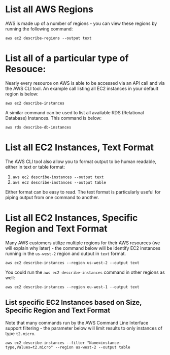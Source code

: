 # List all AWS Regions
AWS is made up of a number of regions - you can view these regions by running the following command:

`aws ec2 describe-regions --output text`

# List all of a particular type of Resouce:
Nearly every resource on AWS is able to be accessed via an API call and via the AWS CLI tool. An example call listing all EC2 instances in your default region is below:

`aws ec2 describe-instances`

A similar command can be used to list all available RDS (Relational Database) Instances. This command is below:

`aws rds describe-db-instances`

# List all EC2 Instances, Text Format
The AWS CLI tool also allow you to format output to be human readable, either in text or table format:

1. `aws ec2 describe-instances --output text`
2. `aws ec2 describe-instances --output table`

Either format can be easy to read. The text format is particularly useful for piping output from one command to another.

# List all EC2 Instances, Specific Region and Text Format
Many AWS customers utilize multiple regions for their AWS resources (we will explain why later) - the command below will be identify EC2 instances running in the `us-west-2` region and output in `text` format.

`aws ec2 describe-instances --region us-west-2 --output text`

You could run the `aws ec2 describe-instances` command in other regions as well:

`aws ec2 describe-instances --region eu-west-1 --output text`

## List specific EC2 Instances based on Size, Specific Region and Text Format
Note that many commands run by the AWS Command Line Interface support filtering - the parameter below will limit results to only instances of type `t2.micro`.

`aws ec2 describe-instances --filter "Name=instance-type,Values=t2.micro" --region us-west-2 --output table`
